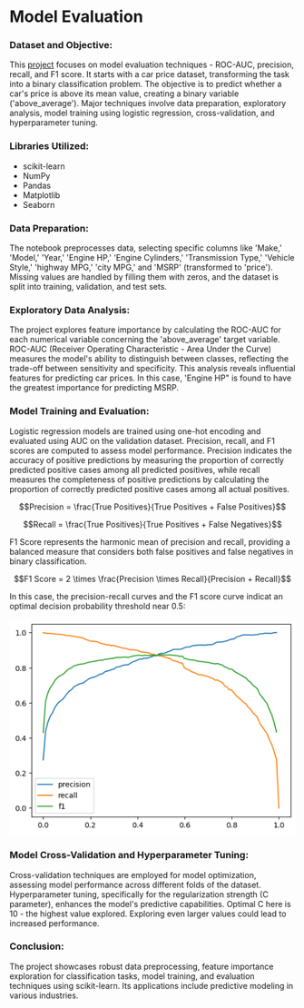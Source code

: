 # Model Evaluation

### Dataset and Objective:
This [project](https://github.com/JasonDahl/mlzoomcamp-homework/blob/main/homework-4/04-ml-evaluation-homework.ipynb "View project notebook") focuses on model evaluation techniques - ROC-AUC, precision, recall, and F1 score.  It starts with a car price dataset, transforming the task into a binary classification problem. The objective is to predict whether a car's price is above its mean value, creating a binary variable ('above_average'). Major techniques involve data preparation, exploratory analysis, model training using logistic regression, cross-validation, and hyperparameter tuning.

### Libraries Utilized:
- scikit-learn
- NumPy
- Pandas
- Matplotlib
- Seaborn

### Data Preparation:
The notebook preprocesses data, selecting specific columns like 'Make,' 'Model,' 'Year,' 'Engine HP,' 'Engine Cylinders,' 'Transmission Type,' 'Vehicle Style,' 'highway MPG,' 'city MPG,' and 'MSRP' (transformed to 'price'). Missing values are handled by filling them with zeros, and the dataset is split into training, validation, and test sets.

### Exploratory Data Analysis:
The project explores feature importance by calculating the ROC-AUC for each numerical variable concerning the 'above_average' target variable. ROC-AUC (Receiver Operating Characteristic - Area Under the Curve) measures the model's ability to distinguish between classes, reflecting the trade-off between sensitivity and specificity. This analysis reveals influential features for predicting car prices.  In this case, 'Engine HP" is found to have the greatest importance for predicting MSRP.

### Model Training and Evaluation:
Logistic regression models are trained using one-hot encoding and evaluated using AUC on the validation dataset. Precision, recall, and F1 scores are computed to assess model performance.  Precision indicates the accuracy of positive predictions by measuring the proportion of correctly predicted positive cases among all predicted positives, while recall measures the completeness of positive predictions by calculating the proportion of correctly predicted positive cases among all actual positives.

$$Precision = \frac{True Positives}{True Positives + False Positives}$$

$$Recall = \frac{True Positives}{True Positives + False Negatives}$$

F1 Score represents the harmonic mean of precision and recall, providing a balanced measure that considers both false positives and false negatives in binary classification.

$$F1 Score = 2 \times \frac{Precision \times Recall}{Precision + Recall}$$

In this case, the precision-recall curves and the F1 score curve indicat an optimal decision probability threshold near 0.5:

![Precision, recall, and F1 curves](https://github.com/JasonDahl/mlzoomcamp-homework/blob/main/homework-4/HW4_F1.png)

### Model Cross-Validation and Hyperparameter Tuning:
Cross-validation techniques are employed for model optimization, assessing model performance across different folds of the dataset. Hyperparameter tuning, specifically for the regularization strength (C parameter), enhances the model's predictive capabilities.  Optimal C here is 10 - the highest value explored.  Exploring even larger values could lead to increased performance.

### Conclusion:
The project showcases robust data preprocessing, feature importance exploration for classification tasks, model training, and evaluation techniques using scikit-learn. Its applications include predictive modeling in various industries.
